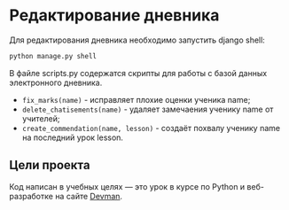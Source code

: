 

# Редактирование дневника
Для редактирования дневника необходимо запустить django shell:
```bash
python manage.py shell
```
В файле scripts.py содержатся скрипты для работы с базой данных электронного дневника. <br>
- `fix_marks(name)` - исправляет плохие оценки ученика name; <br>
- `delete_chatisements(name)` - удаляет замечаения ученику name от учителей; <br>
- `create_commendation(name, lesson)` - создаёт похвалу ученику name на последний урок lesson. <br>


## Цели проекта

Код написан в учебных целях — это урок в курсе по Python и веб-разработке на сайте [Devman](https://dvmn.org).
